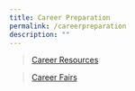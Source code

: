 ```yaml
---
title: Career Preparation
permalink: /careerpreparation
description: ""
---
```


>[Career Resources](https://www.tp.edu.sg/life-at-tp/career-services/get-ahead-with-your-career.html#careerops)

>[Career Fairs](/careerfairs)